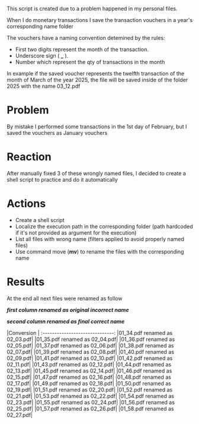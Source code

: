 This script is created due to a problem happened in my personal files.

When I do monetary transactions I save the transaction vouchers in a year's corresponding name folder

The vouchers have a naming convention detemined by the rules:
* First two digits represent the month of the transaction.
* Underscore sign ( **_** ).
* Number which represent the qty of transactions in the month

In example if the saved voucher represents the twelfth transaction of the month of March of the year 2025,
the file will be saved inside of the folder 2025 with the name 03_12.pdf

# Problem
By mistake I performed some transactions in the 1st day of February, but I saved the vouchers as January vouchers

# Reaction
After manually fixed 3 of these wrongly named files, I decided to create a shell script to practice and do it automatically 

# Actions
* Create a shell script
* Localize the execution path in the corresponding folder (path hardcoded if it's not provided as argument for the execution)
* List all files with wrong name (filters applied to avoid properly named files)
* Use command move (**mv**) to rename the files with the corresponding name

# Results
At the end all next files were renamed as follow

__*first column renamed as original incorrect name*__

__*second column renamed as final correct name*__

|Conversion                    |
:------------------------------:
|01_34.pdf renamed as 02_03.pdf|
|01_35.pdf renamed as 02_04.pdf|
|01_36.pdf renamed as 02_05.pdf|
|01_37.pdf renamed as 02_06.pdf|
|01_38.pdf renamed as 02_07.pdf|
|01_39.pdf renamed as 02_08.pdf|
|01_40.pdf renamed as 02_09.pdf|
|01_41.pdf renamed as 02_10.pdf|
|01_42.pdf renamed as 02_11.pdf|
|01_43.pdf renamed as 02_12.pdf|
|01_44.pdf renamed as 02_13.pdf|
|01_45.pdf renamed as 02_14.pdf|
|01_46.pdf renamed as 02_15.pdf|
|01_47.pdf renamed as 02_16.pdf|
|01_48.pdf renamed as 02_17.pdf|
|01_49.pdf renamed as 02_18.pdf|
|01_50.pdf renamed as 02_19.pdf|
|01_51.pdf renamed as 02_20.pdf|
|01_52.pdf renamed as 02_21.pdf|
|01_53.pdf renamed as 02_22.pdf|
|01_54.pdf renamed as 02_23.pdf|
|01_55.pdf renamed as 02_24.pdf|
|01_56.pdf renamed as 02_25.pdf|
|01_57.pdf renamed as 02_26.pdf|
|01_58.pdf renamed as 02_27.pdf|